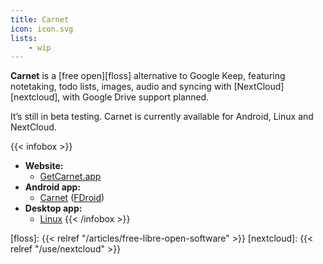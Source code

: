 ```yaml
---
title: Carnet
icon: icon.svg
lists:
    - wip
---
```


**Carnet** is a [free open][floss] alternative to Google Keep, featuring notetaking, todo lists, images, audio and syncing with [NextCloud][nextcloud], with Google Drive support planned. 

It’s still in beta testing. Carnet is currently available for Android, Linux and NextCloud.

{{< infobox >}}
- **Website:** 
    - [GetCarnet.app](https://getcarnet.app/)
- **Android app:**
    - [Carnet](https://play.google.com/store/apps/details?id=com.spisoft.quicknote) ([FDroid](https://f-droid.org/app/com.spisoft.quicknote))
- **Desktop app:**
    - [Linux](https://snapcraft.io/carnet)
{{< /infobox >}}

[floss]: {{< relref "/articles/free-libre-open-software" >}}
[nextcloud]: {{< relref "/use/nextcloud" >}}
